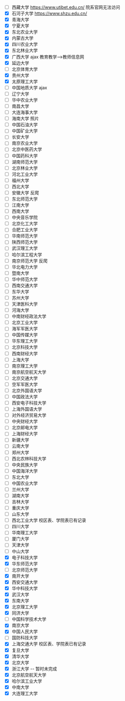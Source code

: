 - [ ] 西藏大学 https://www.utibet.edu.cn/ 院系官网无法访问
- [x] 石河子大学 https://www.shzu.edu.cn/
- [x] 青海大学
- [X] 宁夏大学
- [X] 东北农业大学
- [x] 内蒙古大学
- [x] 四川农业大学
- [x] 东北林业大学
- [x] 广西大学 ajax  教育教学-->教师信息网
- [x] 延边大学
- [ ] 北京体育大学
- [x] 贵州大学
- [x] 太原理工大学
- [ ] 中国地质大学  ajax
- [ ] 辽宁大学
- [ ] 华中农业大学
- [ ] 南昌大学
- [ ] 大连海事大学
- [ ] 海南大学   照片
- [ ] 中国石油大学
- [ ] 中国矿业大学
- [ ] 长安大学
- [ ] 南京农业大学
- [ ] 北京中医药大学
- [ ] 中国药科大学
- [ ] 湖南师范大学
- [ ] 北京林业大学
- [ ] 河北工业大学
- [ ] 福州大学
- [ ] 西北大学
- [ ] 安徽大学       反爬
- [ ] 东北师范大学
- [ ] 江南大学
- [ ] 西南大学
- [ ] 中央音乐学院
- [ ] 北京化工大学
- [ ] 合肥工业大学
- [ ] 华南师范大学
- [ ] 陕西师范大学
- [ ] 武汉理工大学
- [ ] 哈尔滨工程大学
- [ ] 南京师范大学    反爬
- [ ] 华北电力大学
- [ ] 暨南大学
- [ ] 华中师范大学
- [ ] 西南交通大学
- [ ] 东华大学
- [ ] 苏州大学
- [ ] 天津医科大学
- [ ] 河海大学
- [ ] 中南财经政法大学
- [ ] 北京工业大学
- [ ] 海军军医大学
- [ ] 中国传媒大学
- [ ] 华东理工大学
- [ ] 北京科技大学
- [ ] 西南财经大学
- [ ] 上海大学
- [ ] 南京理工大学
- [ ] 南京航空航天大学
- [ ] 北京交通大学
- [ ] 空军军医大学
- [ ] 北京外国语大学
- [ ] 中国政法大学
- [ ] 西安电子科技大学
- [ ] 上海外国语大学
- [ ] 对外经济贸易大学
- [ ] 中央财经大学
- [ ] 北京邮电大学
- [ ] 上海财经大学
- [ ] 新疆大学
- [ ] 云南大学
- [ ] 郑州大学
- [ ] 西北农林科技大学
- [ ] 中央民族大学
- [ ] 中国海洋大学
- [ ] 东北大学
- [ ] 中国农业大学
- [ ] 兰州大学
- [ ] 湖南大学
- [ ] 吉林大学
- [ ] 重庆大学
- [ ] 山东大学
- [ ] 西北工业大学  校区表、学院表已有记录
- [ ] 四川大学
- [ ] 华南理工大学
- [ ] 厦门大学
- [ ] 天津大学
- [ ] 中山大学
- [x] 电子科技大学
- [x] 华东师范大学
- [ ] 北京师范大学
- [x] 南开大学
- [x] 西安交通大学
- [x] 华中科技大学
- [x] 武汉大学
- [x] 东南大学
- [x] 北京理工大学
- [x] 同济大学
- [ ] 中国科学技术大学
- [x] 南京大学
- [x] 中国人民大学
- [ ] 国防科技大学
- [x] 上海交通大学   校区表、学院表已有记录
- [x] 复旦大学
- [x] 清华大学
- [x] 北京大学
- [x] 浙江大学 -- 暂时未完成
- [x] 北京航空航天大学
- [x] 哈尔滨工业大学
- [x] 中南大学
- [x] 大连理工大学
